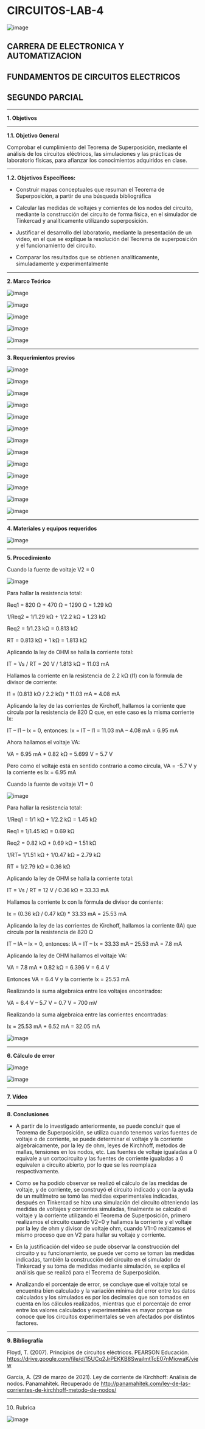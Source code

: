 # CIRCUITOS-LAB-4

![image](https://user-images.githubusercontent.com/105686218/169063263-fec46540-3f80-4755-af10-c6e466470348.png)        

## CARRERA DE ELECTRONICA Y AUTOMATIZACION

## FUNDAMENTOS DE CIRCUITOS ELECTRICOS

## SEGUNDO PARCIAL

***

**1. Objetivos**

***

   **1.1. Objetivo General** 

Comprobar el cumplimiento del Teorema de Superposición, mediante el análisis de los circuitos eléctricos, las simulaciones y las prácticas de laboratorio físicas, para afianzar los conocimientos adquiridos en clase.

***

  **1.2. Objetivos Específicos:**

- Construir mapas conceptuales que resuman el Teorema de Superposición, a partir de una búsqueda bibliográfica

- Calcular las medidas de voltajes y corrientes de los nodos del circuito, mediante la construcción del circuito de forma física, en el simulador de Tinkercad y analíticamente utilizando superposición.

- Justificar el desarrollo del laboratorio, mediante la presentación de un video, en el que se explique la resolución del Teorema de superposición y el funcionamiento del circuito.

- Comparar los resultados que se obtienen analíticamente, simuladamente y experimentalmente


***

**2. Marco Teórico**

![image](https://user-images.githubusercontent.com/105686218/176813453-867b7216-02f1-4993-84f5-b93a04a84add.png)

![image](https://user-images.githubusercontent.com/105686218/176813481-a29b626a-9777-4c9b-89f9-82b04e8e8cc0.png)

![image](https://user-images.githubusercontent.com/105686218/176813524-2a1b19fc-ba81-4967-9212-5d5754615b3b.png)

![image](https://user-images.githubusercontent.com/105686218/176813551-52126556-2ad6-42df-9a5c-17d835e0bdca.png)

![image](https://user-images.githubusercontent.com/105686218/176813599-23eeaffd-1ce8-4c9b-b32e-72b131799e7c.png)


***

**3. Requerimientos previos**

![image](https://user-images.githubusercontent.com/93958596/148009620-469c75af-838b-486b-acd7-5c3ed40ff48c.png)

![image](https://user-images.githubusercontent.com/93958596/148009630-280717ef-b4ff-4bc8-9dcb-8dc1530fd4ba.png)

![image](https://user-images.githubusercontent.com/93958596/148009653-de50a538-18a1-485e-844b-068d05861b64.png)

![image](https://user-images.githubusercontent.com/93958596/148009666-357383ea-0f66-417e-8f2c-d25577be1500.png)

![image](https://user-images.githubusercontent.com/93958596/148009674-20c4e77d-5997-4e48-944d-207c3208cb35.png)

![image](https://user-images.githubusercontent.com/93958596/148009682-95a09dcb-4ca6-4eca-97e8-bd6e1121caac.png)

![image](https://user-images.githubusercontent.com/93958596/148009696-f302f679-5073-410f-974e-69ce7722ba12.png)

![image](https://user-images.githubusercontent.com/94011974/176794631-1ef99fbb-93f3-4d1b-a699-8fc0c9adfca4.png)

![image](https://user-images.githubusercontent.com/94011974/176794642-f23e68fd-0b88-4ed1-a5ff-0613f08cc1a7.png)

![image](https://user-images.githubusercontent.com/94011974/176794655-e5bf63ce-764e-4f16-8ca6-6fa0f7efc045.png)

![image](https://user-images.githubusercontent.com/94011974/176794668-bc29ce89-a43d-452e-bc64-011d661b9547.png)

![image](https://user-images.githubusercontent.com/94011974/176794696-c2ae0460-1482-460c-8628-d23c570e3279.png)

![image](https://user-images.githubusercontent.com/94011974/176794678-d46bd41b-d53a-4b36-a5df-0e384a8b7591.png)

***

**4. Materiales y equipos requeridos**

![image](https://user-images.githubusercontent.com/93958596/148009719-8a28b48f-108e-4c44-b460-d238f9d1a56a.png)

***

**5. Procedimiento**

Cuando la fuente de voltaje V2 = 0

![image](https://user-images.githubusercontent.com/93958596/148107988-1567e662-2d8b-4cd9-bccd-a8ce0c0f82e7.png)

Para hallar la resistencia total:

Req1 = 820 Ω + 470 Ω = 1290 Ω = 1.29 kΩ

1/Req2 = 1/1.29 kΩ + 1/2.2 kΩ = 1.23 kΩ

Req2 = 1/1.23 kΩ = 0.813 kΩ

RT = 0.813 kΩ + 1 kΩ = 1.813 kΩ

Aplicando la ley de OHM se halla la corriente total:

IT = Vs / RT = 20 V / 1.813 kΩ = 11.03 mA

Hallamos la corriente en la resistencia de 2.2 kΩ (I1) con la fórmula de divisor de corriente:

I1 = (0.813 kΩ / 2.2 kΩ) * 11.03 mA = 4.08 mA

Aplicando la ley de las corrientes de Kirchoff, hallamos la corriente que circula por la resistencia de 820 Ω que, en este caso es la misma corriente Ix:

IT – I1 – Ix = 0, entonces: Ix = IT – I1 = 11.03 mA – 4.08 mA = 6.95 mA

Ahora hallamos el voltaje VA:

VA = 6.95 mA * 0.82 kΩ = 5.699 V = 5.7 V

Pero como el voltaje está en sentido contrario a como circula, VA = -5.7 V y la corriente es Ix = 6.95 mA

Cuando la fuente de voltaje V1 = 0

![image](https://user-images.githubusercontent.com/93958596/148107958-bb31e687-2a92-48fb-b828-430bf3086526.png)

Para hallar la resistencia total:

1/Req1 = 1/1 kΩ + 1/2.2 kΩ = 1.45 kΩ

Req1 = 1/1.45 kΩ = 0.69 kΩ

Req2 = 0.82 kΩ + 0.69 kΩ = 1.51 kΩ

1/RT= 1/1.51 kΩ + 1/0.47 kΩ = 2.79 kΩ

RT = 1/2.79 kΩ = 0.36 kΩ

Aplicando la ley de OHM se halla la corriente total:

IT = Vs / RT = 12 V / 0.36 kΩ = 33.33 mA

Hallamos la corriente Ix con la fórmula de divisor de corriente:

Ix = (0.36 kΩ / 0.47 kΩ) * 33.33 mA = 25.53 mA

Aplicando la ley de las corrientes de Kirchoff, hallamos la corriente (IA) que circula por la resistencia de 820 Ω

IT – IA – Ix = 0, entonces: IA = IT – Ix = 33.33 mA – 25.53 mA = 7.8 mA

Aplicando la ley de OHM hallamos el voltaje VA:

VA = 7.8 mA * 0.82 kΩ = 6.396 V = 6.4 V

Entonces VA = 6.4 V y la corriente Ix = 25.53 mA 

Realizando la suma algebraica entre los voltajes encontrados:

VA = 6.4 V – 5.7 V = 0.7 V = 700 mV

Realizando la suma algebraica entre las corrientes encontradas:

Ix = 25.53 mA + 6.52 mA = 32.05 mA

![image](https://user-images.githubusercontent.com/93958596/148009826-f2fb4d89-ca6c-434d-ad17-333e018610b2.png)

***

**6. Cálculo de error**

![image](https://user-images.githubusercontent.com/94011974/170057592-12d7c136-22cd-4cac-9532-0e92eb81f1b9.png)

![image](https://user-images.githubusercontent.com/105259459/176825460-132084ac-7bc0-4178-a635-4e078e5efa77.png)

***

**7. Vídeo**

***

**8. Conclusiones**

- A partir de lo investigado anteriormente, se puede concluir que el Teorema de Superposición, se utiliza cuando tenemos varias fuentes de voltaje o de corriente, se puede determinar el voltaje y la corriente algebraicamente, por la ley de ohm, leyes de Kirchhoff, métodos de mallas, tensiones en los nodos, etc. Las fuentes de voltaje igualadas a 0 equivale a un cortocircuito y las fuentes de corriente igualadas a 0 equivalen a circuito abierto, por lo que se les reemplaza respectivamente.

- Como se ha podido observar se realizó el cálculo de las medidas de voltaje, y de corriente, se construyó el circuito indicado y con la ayuda de un multímetro se tomó las medidas experimentales indicadas, después en Tinkercad se hizo una simulación del circuito obteniendo las medidas de voltajes y corrientes simuladas, finalmente se calculó el voltaje y la corriente utilizando el Teorema de Superposición, primero realizamos el circuito cuando V2=0 y hallamos la corriente y el voltaje por la ley de ohm y divisor de voltaje ohm, cuando V1=0 realizamos el mismo proceso que en V2 para hallar su voltaje y corriente.

- En la justificación del video se pude observar la construcción del circuito y su funcionamiento, se puede ver como se toman las medidas indicadas, también la construcción del circuito en el simulador de Tinkercad y su toma de medidas mediante simulación, se explica el análisis que se realizó para el Teorema de Superposición.

- Analizando el porcentaje de error, se concluye que el voltaje total se encuentra bien calculado y la variación mínima del error entre los datos calculados y los simulados es por los decimales que son tomados en cuenta en los cálculos realizados, mientras que el porcentaje de error entre los valores calculados y experimentales es mayor porque se conoce que los circuitos experimentales se ven afectados por distintos factores.
***

**9. Bibliografía**

Floyd, T. (2007). Principios de circuitos eléctricos. PEARSON Educación. https://drive.google.com/file/d/15UCq2JrPEKKB8SwajlmtTcE07nMiowaK/view

García, A. (29 de marzo de 2021). Ley de corriente de Kirchhoff: Análisis de nodos. Panamahitek. Recuperado de http://panamahitek.com/ley-de-las-corrientes-de-kirchhoff-metodo-de-nodos/

***

10. Rubrica

![image](https://user-images.githubusercontent.com/94011974/169427061-265123c2-f557-4b9a-9ef6-5a545e89aff2.png)

